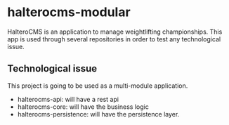 # halterocms-modular
HalteroCMS is an application to manage weightlifting championships. This app is used through several repositories in order to test any technological issue. 

## Technological issue
This project is going to be used as a multi-module application.
- halterocms-api: will have a rest api
- halterocms-core: will have the business logic
- halterocms-persistence: will have the persistence layer.
